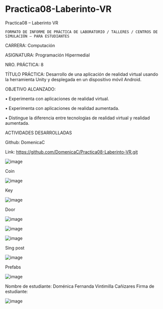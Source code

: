 # Practica08-Laberinto-VR
Practica08 – Laberinto VR

 	FORMATO DE INFORME DE PRÁCTICA DE LABORATORIO / TALLERES / CENTROS DE SIMULACIÓN – PARA ESTUDIANTES

CARRERA: Computación 	   

ASIGNATURA: Programación Hipermedial

NRO. PRÁCTICA:	8	

TÍTULO PRÁCTICA: Desarrollo de una aplicación de realidad virtual usando la herramienta Unity y desplegada en un dispositivo móvil Android.

OBJETIVO ALCANZADO:

•	Experimenta con aplicaciones de realidad virtual. 

•	Experimenta con aplicaciones de realidad aumentada. 

•	Distingue la diferencia entre tecnologías de realidad virtual y realidad aumentada.

ACTIVIDADES DESARROLLADAS

Github: DomenicaC

Link: https://github.com/DomenicaC/Practica08-Laberinto-VR.git 


![image](https://user-images.githubusercontent.com/49033368/105651404-cb092400-5e84-11eb-9407-3b4ce080fb4a.png)

Coin

![image](https://user-images.githubusercontent.com/49033368/105651420-d65c4f80-5e84-11eb-9989-eadbf67bbac0.png)
 
Key
 
 ![image](https://user-images.githubusercontent.com/49033368/105651431-e1af7b00-5e84-11eb-9be1-d1d2301d2810.png)

Door
 
![image](https://user-images.githubusercontent.com/49033368/105651437-e7a55c00-5e84-11eb-8ead-e3a97ac5436b.png)
 
![image](https://user-images.githubusercontent.com/49033368/105651445-ed9b3d00-5e84-11eb-8ad9-3f340f8daad1.png)

 ![image](https://user-images.githubusercontent.com/49033368/105651456-f429b480-5e84-11eb-8e3e-7ab79274057e.png)

Sing post
 
![image](https://user-images.githubusercontent.com/49033368/105651465-fb50c280-5e84-11eb-862b-6f7629a9869a.png)

Prefabs

![image](https://user-images.githubusercontent.com/49033368/105651475-0277d080-5e85-11eb-87a2-762b2eb24fc0.png)

Nombre de estudiante: Doménica Fernanda Vintimilla Cañizares
Firma de estudiante: 

![image](https://user-images.githubusercontent.com/49033368/105651491-0ad00b80-5e85-11eb-87a1-ecfd97524902.png)
